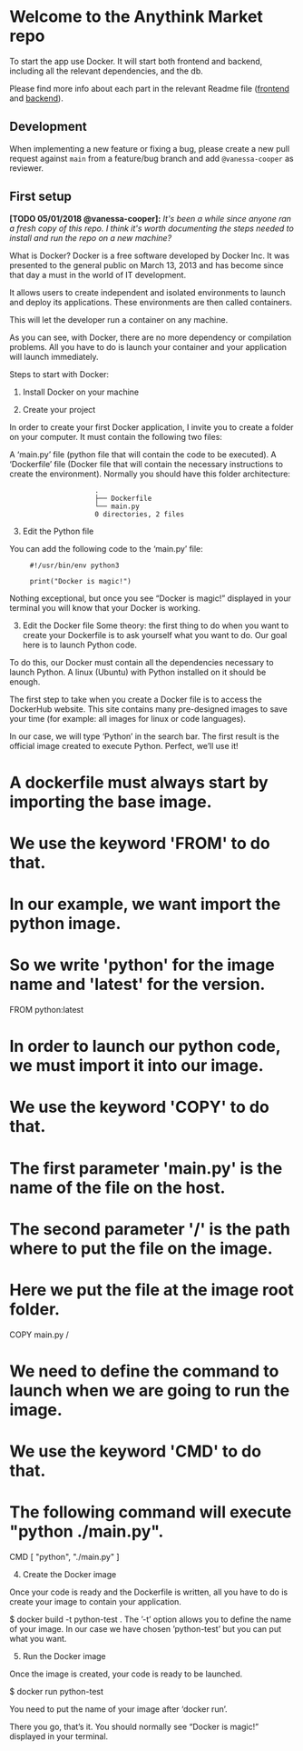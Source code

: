 # Welcome to the Anythink Market repo

To start the app use Docker. It will start both frontend and backend, including all the relevant dependencies, and the db.

Please find more info about each part in the relevant Readme file ([frontend](frontend/readme.md) and [backend](backend/README.md)).

## Development

When implementing a new feature or fixing a bug, please create a new pull request against `main` from a feature/bug branch and add `@vanessa-cooper` as reviewer.

## First setup

**[TODO 05/01/2018 @vanessa-cooper]:** _It's been a while since anyone ran a fresh copy of this repo. I think it's worth documenting the steps needed to install and run the repo on a new machine?_

What is Docker?
Docker is a free software developed by Docker Inc. It was presented to the general public on March 13, 2013 and has become since that day a must in the world of IT development.

It allows users to create independent and isolated environments to launch and deploy its applications. These environments are then called containers.

This will let the developer run a container on any machine.

As you can see, with Docker, there are no more dependency or compilation problems. All you have to do is launch your container and your application will launch immediately.

Steps to start with Docker:

1. Install Docker on your machine

2. Create your project

In order to create your first Docker application, I invite you to create a folder on your computer. It must contain the following two files:

A ‘main.py’ file (python file that will contain the code to be executed).
A ‘Dockerfile’ file (Docker file that will contain the necessary instructions to create the environment).
Normally you should have this folder architecture:

                         .
                         ├── Dockerfile
                         └── main.py
                         0 directories, 2 files

3. Edit the Python file

You can add the following code to the ‘main.py’ file:

         #!/usr/bin/env python3

         print("Docker is magic!")


Nothing exceptional, but once you see “Docker is magic!” displayed in your terminal you will know that your Docker is working.

3. Edit the Docker file
Some theory: the first thing to do when you want to create your Dockerfile is to ask yourself what you want to do. Our goal here is to launch Python code.

To do this, our Docker must contain all the dependencies necessary to launch Python. A linux (Ubuntu) with Python installed on it should be enough.

The first step to take when you create a Docker file is to access the DockerHub website. This site contains many pre-designed images to save your time (for example: all images for linux or code languages).

In our case, we will type ‘Python’ in the search bar. The first result is the official image created to execute Python. Perfect, we’ll use it!

# A dockerfile must always start by importing the base image.
# We use the keyword 'FROM' to do that.
# In our example, we want import the python image.
# So we write 'python' for the image name and 'latest' for the version.
FROM python:latest

# In order to launch our python code, we must import it into our image.
# We use the keyword 'COPY' to do that.
# The first parameter 'main.py' is the name of the file on the host.
# The second parameter '/' is the path where to put the file on the image.
# Here we put the file at the image root folder.
COPY main.py /

# We need to define the command to launch when we are going to run the image.
# We use the keyword 'CMD' to do that.
# The following command will execute "python ./main.py".
CMD [ "python", "./main.py" ]


4. Create the Docker image

Once your code is ready and the Dockerfile is written, all you have to do is create your image to contain your application.

$ docker build -t python-test . 
The ’-t’ option allows you to define the name of your image. In our case we have chosen ’python-test’ but you can put what you want.

5. Run the Docker image

Once the image is created, your code is ready to be launched.

$ docker run python-test

You need to put the name of your image after ‘docker run’.

There you go, that’s it. You should normally see “Docker is magic!” displayed in your terminal.

